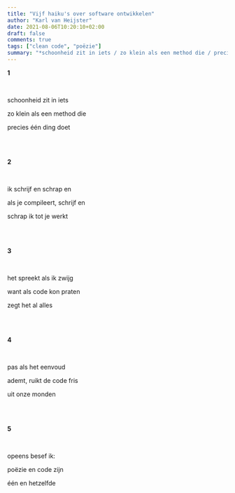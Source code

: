```yaml
---
title: "Vijf haiku's over software ontwikkelen"
author: "Karl van Heijster"
date: 2021-08-06T10:20:10+02:00
draft: false
comments: true
tags: ["clean code", "poëzie"]
summary: "*schoonheid zit in iets / zo klein als een method die / precies één ding doet*"
---
```


**1**

<br>

schoonheid zit in iets
  
zo klein als een method die

precies één ding doet

<br>
<br>

**2**

<br>

ik schrijf en schrap en

als je compileert, schrijf en

schrap ik tot je werkt

<br>
<br>

**3**

<br>

het spreekt als ik zwijg

want als code kon praten

zegt het al alles

<br>
<br>

**4**

<br>

pas als het eenvoud

ademt, ruikt de code fris

uit onze monden

<br>
<br>

**5**

<br>

opeens besef ik:

poëzie en code zijn 

één en hetzelfde
